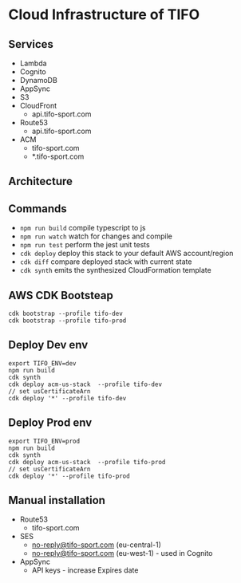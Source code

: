 # Cloud Infrastructure of TIFO

## Services

- Lambda
- Cognito
- DynamoDB
- AppSync
- S3
- CloudFront
  - api.tifo-sport.com
- Route53
  - api.tifo-sport.com
- ACM
  - tifo-sport.com
  - \*.tifo-sport.com

## Architecture

## Commands

- `npm run build` compile typescript to js
- `npm run watch` watch for changes and compile
- `npm run test` perform the jest unit tests
- `cdk deploy` deploy this stack to your default AWS account/region
- `cdk diff` compare deployed stack with current state
- `cdk synth` emits the synthesized CloudFormation template

## AWS CDK Bootsteap

```shell
cdk bootstrap --profile tifo-dev
cdk bootstrap --profile tifo-prod
```

## Deploy Dev env

```shell
export TIFO_ENV=dev
npm run build
cdk synth
cdk deploy acm-us-stack  --profile tifo-dev
// set usCertificateArn
cdk deploy '*' --profile tifo-dev
```

## Deploy Prod env

```shell
export TIFO_ENV=prod
npm run build
cdk synth
cdk deploy acm-us-stack  --profile tifo-prod
// set usCertificateArn
cdk deploy '*' --profile tifo-prod
```

## Manual installation

- Route53
  - tifo-sport.com
- SES
  - no-reply@tifo-sport.com (eu-central-1)
  - no-reply@tifo-sport.com (eu-west-1) - used in Cognito
- AppSync
  - API keys - increase Expires date